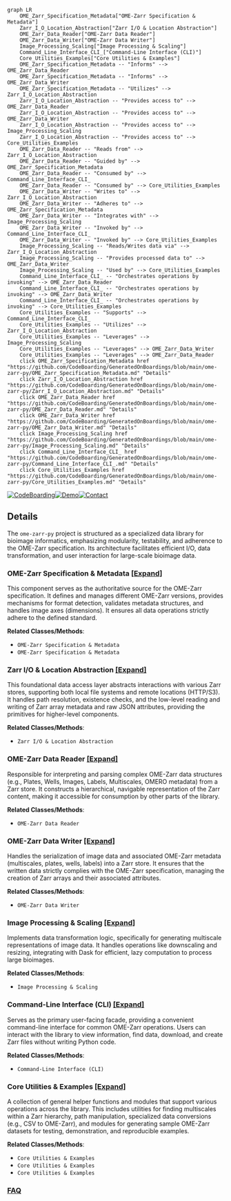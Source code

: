 ```mermaid
graph LR
    OME_Zarr_Specification_Metadata["OME-Zarr Specification & Metadata"]
    Zarr_I_O_Location_Abstraction["Zarr I/O & Location Abstraction"]
    OME_Zarr_Data_Reader["OME-Zarr Data Reader"]
    OME_Zarr_Data_Writer["OME-Zarr Data Writer"]
    Image_Processing_Scaling["Image Processing & Scaling"]
    Command_Line_Interface_CLI_["Command-Line Interface (CLI)"]
    Core_Utilities_Examples["Core Utilities & Examples"]
    OME_Zarr_Specification_Metadata -- "Informs" --> OME_Zarr_Data_Reader
    OME_Zarr_Specification_Metadata -- "Informs" --> OME_Zarr_Data_Writer
    OME_Zarr_Specification_Metadata -- "Utilizes" --> Zarr_I_O_Location_Abstraction
    Zarr_I_O_Location_Abstraction -- "Provides access to" --> OME_Zarr_Data_Reader
    Zarr_I_O_Location_Abstraction -- "Provides access to" --> OME_Zarr_Data_Writer
    Zarr_I_O_Location_Abstraction -- "Provides access to" --> Image_Processing_Scaling
    Zarr_I_O_Location_Abstraction -- "Provides access to" --> Core_Utilities_Examples
    OME_Zarr_Data_Reader -- "Reads from" --> Zarr_I_O_Location_Abstraction
    OME_Zarr_Data_Reader -- "Guided by" --> OME_Zarr_Specification_Metadata
    OME_Zarr_Data_Reader -- "Consumed by" --> Command_Line_Interface_CLI_
    OME_Zarr_Data_Reader -- "Consumed by" --> Core_Utilities_Examples
    OME_Zarr_Data_Writer -- "Writes to" --> Zarr_I_O_Location_Abstraction
    OME_Zarr_Data_Writer -- "Adheres to" --> OME_Zarr_Specification_Metadata
    OME_Zarr_Data_Writer -- "Integrates with" --> Image_Processing_Scaling
    OME_Zarr_Data_Writer -- "Invoked by" --> Command_Line_Interface_CLI_
    OME_Zarr_Data_Writer -- "Invoked by" --> Core_Utilities_Examples
    Image_Processing_Scaling -- "Reads/Writes data via" --> Zarr_I_O_Location_Abstraction
    Image_Processing_Scaling -- "Provides processed data to" --> OME_Zarr_Data_Writer
    Image_Processing_Scaling -- "Used by" --> Core_Utilities_Examples
    Command_Line_Interface_CLI_ -- "Orchestrates operations by invoking" --> OME_Zarr_Data_Reader
    Command_Line_Interface_CLI_ -- "Orchestrates operations by invoking" --> OME_Zarr_Data_Writer
    Command_Line_Interface_CLI_ -- "Orchestrates operations by invoking" --> Core_Utilities_Examples
    Core_Utilities_Examples -- "Supports" --> Command_Line_Interface_CLI_
    Core_Utilities_Examples -- "Utilizes" --> Zarr_I_O_Location_Abstraction
    Core_Utilities_Examples -- "Leverages" --> Image_Processing_Scaling
    Core_Utilities_Examples -- "Leverages" --> OME_Zarr_Data_Writer
    Core_Utilities_Examples -- "Leverages" --> OME_Zarr_Data_Reader
    click OME_Zarr_Specification_Metadata href "https://github.com/CodeBoarding/GeneratedOnBoardings/blob/main/ome-zarr-py/OME_Zarr_Specification_Metadata.md" "Details"
    click Zarr_I_O_Location_Abstraction href "https://github.com/CodeBoarding/GeneratedOnBoardings/blob/main/ome-zarr-py/Zarr_I_O_Location_Abstraction.md" "Details"
    click OME_Zarr_Data_Reader href "https://github.com/CodeBoarding/GeneratedOnBoardings/blob/main/ome-zarr-py/OME_Zarr_Data_Reader.md" "Details"
    click OME_Zarr_Data_Writer href "https://github.com/CodeBoarding/GeneratedOnBoardings/blob/main/ome-zarr-py/OME_Zarr_Data_Writer.md" "Details"
    click Image_Processing_Scaling href "https://github.com/CodeBoarding/GeneratedOnBoardings/blob/main/ome-zarr-py/Image_Processing_Scaling.md" "Details"
    click Command_Line_Interface_CLI_ href "https://github.com/CodeBoarding/GeneratedOnBoardings/blob/main/ome-zarr-py/Command_Line_Interface_CLI_.md" "Details"
    click Core_Utilities_Examples href "https://github.com/CodeBoarding/GeneratedOnBoardings/blob/main/ome-zarr-py/Core_Utilities_Examples.md" "Details"
```

[![CodeBoarding](https://img.shields.io/badge/Generated%20by-CodeBoarding-9cf?style=flat-square)](https://github.com/CodeBoarding/CodeBoarding)[![Demo](https://img.shields.io/badge/Try%20our-Demo-blue?style=flat-square)](https://www.codeboarding.org/demo)[![Contact](https://img.shields.io/badge/Contact%20us%20-%20contact@codeboarding.org-lightgrey?style=flat-square)](mailto:contact@codeboarding.org)

## Details

The `ome-zarr-py` project is structured as a specialized data library for bioimage informatics, emphasizing modularity, testability, and adherence to the OME-Zarr specification. Its architecture facilitates efficient I/O, data transformation, and user interaction for large-scale bioimage data.

### OME-Zarr Specification & Metadata [[Expand]](./OME_Zarr_Specification_Metadata.md)
This component serves as the authoritative source for the OME-Zarr specification. It defines and manages different OME-Zarr versions, provides mechanisms for format detection, validates metadata structures, and handles image axes (dimensions). It ensures all data operations strictly adhere to the defined standard.


**Related Classes/Methods**:

- `OME-Zarr Specification & Metadata`
- `OME-Zarr Specification & Metadata`


### Zarr I/O & Location Abstraction [[Expand]](./Zarr_I_O_Location_Abstraction.md)
This foundational data access layer abstracts interactions with various Zarr stores, supporting both local file systems and remote locations (HTTP/S3). It handles path resolution, existence checks, and the low-level reading and writing of Zarr array metadata and raw JSON attributes, providing the primitives for higher-level components.


**Related Classes/Methods**:

- `Zarr I/O & Location Abstraction`


### OME-Zarr Data Reader [[Expand]](./OME_Zarr_Data_Reader.md)
Responsible for interpreting and parsing complex OME-Zarr data structures (e.g., Plates, Wells, Images, Labels, Multiscales, OMERO metadata) from a Zarr store. It constructs a hierarchical, navigable representation of the Zarr content, making it accessible for consumption by other parts of the library.


**Related Classes/Methods**:

- `OME-Zarr Data Reader`


### OME-Zarr Data Writer [[Expand]](./OME_Zarr_Data_Writer.md)
Handles the serialization of image data and associated OME-Zarr metadata (multiscales, plates, wells, labels) into a Zarr store. It ensures that the written data strictly complies with the OME-Zarr specification, managing the creation of Zarr arrays and their associated attributes.


**Related Classes/Methods**:

- `OME-Zarr Data Writer`


### Image Processing & Scaling [[Expand]](./Image_Processing_Scaling.md)
Implements data transformation logic, specifically for generating multiscale representations of image data. It handles operations like downscaling and resizing, integrating with Dask for efficient, lazy computation to process large bioimages.


**Related Classes/Methods**:

- `Image Processing & Scaling`


### Command-Line Interface (CLI) [[Expand]](./Command_Line_Interface_CLI_.md)
Serves as the primary user-facing facade, providing a convenient command-line interface for common OME-Zarr operations. Users can interact with the library to view information, find data, download, and create Zarr files without writing Python code.


**Related Classes/Methods**:

- `Command-Line Interface (CLI)`


### Core Utilities & Examples [[Expand]](./Core_Utilities_Examples.md)
A collection of general helper functions and modules that support various operations across the library. This includes utilities for finding multiscales within a Zarr hierarchy, path manipulation, specialized data conversions (e.g., CSV to OME-Zarr), and modules for generating sample OME-Zarr datasets for testing, demonstration, and reproducible examples.


**Related Classes/Methods**:

- `Core Utilities & Examples`
- `Core Utilities & Examples`
- `Core Utilities & Examples`




### [FAQ](https://github.com/CodeBoarding/GeneratedOnBoardings/tree/main?tab=readme-ov-file#faq)